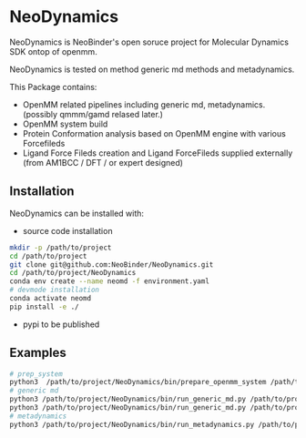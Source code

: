 # NeoDynamics

NeoDynamics is NeoBinder's open soruce project for Molecular Dynamics SDK ontop of openmm.

NeoDynamics is tested on method generic md methods and metadynamics.

This Package contains:
- OpenMM related pipelines including generic md, metadynamics. (possibly qmmm/gamd relased later.)
- OpenMM system build
- Protein Conformation analysis based on OpenMM engine with various Forcefileds
- Ligand Force Fileds creation and Ligand ForceFileds supplied externally (from AM1BCC / DFT / or expert designed)

## Installation
NeoDynamics can be installed with:

* source code installation
```bash
mkdir -p /path/to/project
cd /path/to/project
git clone git@github.com:NeoBinder/NeoDynamics.git
cd /path/to/project/NeoDynamics
conda env create --name neomd -f environment.yaml
# devmode installation
conda activate neomd
pip install -e ./
```

* pypi
to be published

## Examples
```bash
# prep_system
python3  /path/to/project/NeoDynamics/bin/prepare_openmm_system /path/to/project/NeoDynamics/examples/prep_system.yaml
# generic md
python3 /path/to/project/NeoDynamics/bin/run_generic_md.py /path/to/project/NeoDynamics/examples/min.yaml
python3 /path/to/project/NeoDynamics/bin/run_generic_md.py /path/to/project/NeoDynamics/examples/eq.yaml
# metadynamics
python3 /path/to/project/NeoDynamics/bin/run_metadynamics.py /path/to/project/NeoDynamics/examples/meta.yaml
```